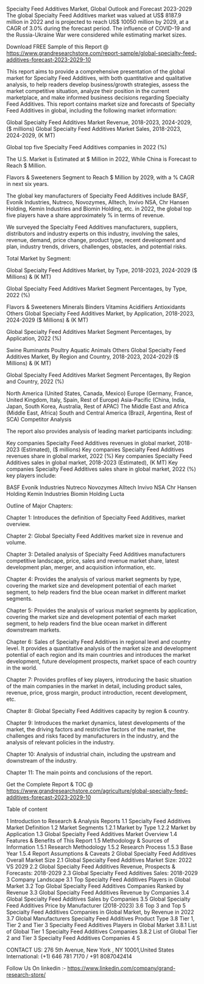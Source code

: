 Specialty Feed Additives Market, Global Outlook and Forecast 2023-2029
The global Specialty Feed Additives market was valued at US$ 8187.9 million in 2022 and is projected to reach US$ 10050 million by 2029, at a CAGR of 3.0% during the forecast period. The influence of COVID-19 and the Russia-Ukraine War were considered while estimating market sizes.





Download FREE Sample of this Report @ https://www.grandresearchstore.com/report-sample/global-specialty-feed-additives-forecast-2023-2029-10




This report aims to provide a comprehensive presentation of the global market for Specialty Feed Additives, with both quantitative and qualitative analysis, to help readers develop business/growth strategies, assess the market competitive situation, analyze their position in the current marketplace, and make informed business decisions regarding Specialty Feed Additives. This report contains market size and forecasts of Specialty Feed Additives in global, including the following market information:



Global Specialty Feed Additives Market Revenue, 2018-2023, 2024-2029, ($ millions)
Global Specialty Feed Additives Market Sales, 2018-2023, 2024-2029, (K MT)


Global top five Specialty Feed Additives companies in 2022 (%)

The U.S. Market is Estimated at $ Million in 2022, While China is Forecast to Reach $ Million.

Flavors & Sweeteners Segment to Reach $ Million by 2029, with a % CAGR in next six years.

The global key manufacturers of Specialty Feed Additives include BASF, Evonik Industries, Nutreco, Novozymes, Alltech, Invivo NSA, Chr Hansen Holding, Kemin Industries and Biomin Holding, etc. in 2022, the global top five players have a share approximately % in terms of revenue.

We surveyed the Specialty Feed Additives manufacturers, suppliers, distributors and industry experts on this industry, involving the sales, revenue, demand, price change, product type, recent development and plan, industry trends, drivers, challenges, obstacles, and potential risks.

Total Market by Segment:

Global Specialty Feed Additives Market, by Type, 2018-2023, 2024-2029 ($ Millions) & (K MT)

Global Specialty Feed Additives Market Segment Percentages, by Type, 2022 (%)



Flavors & Sweeteners
Minerals
Binders
Vitamins
Acidifiers
Antioxidants
Others
Global Specialty Feed Additives Market, by Application, 2018-2023, 2024-2029 ($ Millions) & (K MT)

Global Specialty Feed Additives Market Segment Percentages, by Application, 2022 (%)



Swine
Ruminants
Poultry
Aquatic Animals
Others
Global Specialty Feed Additives Market, By Region and Country, 2018-2023, 2024-2029 ($ Millions) & (K MT)

Global Specialty Feed Additives Market Segment Percentages, By Region and Country, 2022 (%)



North America (United States, Canada, Mexico)
Europe (Germany, France, United Kingdom, Italy, Spain, Rest of Europe)
Asia-Pacific (China, India, Japan, South Korea, Australia, Rest of APAC)
The Middle East and Africa (Middle East, Africa)
South and Central America (Brazil, Argentina, Rest of SCA)
Competitor Analysis

The report also provides analysis of leading market participants including:



Key companies Specialty Feed Additives revenues in global market, 2018-2023 (Estimated), ($ millions)
Key companies Specialty Feed Additives revenues share in global market, 2022 (%)
Key companies Specialty Feed Additives sales in global market, 2018-2023 (Estimated), (K MT)
Key companies Specialty Feed Additives sales share in global market, 2022 (%)
key players include:



BASF
Evonik Industries
Nutreco
Novozymes
Alltech
Invivo NSA
Chr Hansen Holding
Kemin Industries
Biomin Holding
Lucta


Outline of Major Chapters:

Chapter 1: Introduces the definition of Specialty Feed Additives, market overview.

Chapter 2: Global Specialty Feed Additives market size in revenue and volume.

Chapter 3: Detailed analysis of Specialty Feed Additives manufacturers competitive landscape, price, sales and revenue market share, latest development plan, merger, and acquisition information, etc.

Chapter 4: Provides the analysis of various market segments by type, covering the market size and development potential of each market segment, to help readers find the blue ocean market in different market segments.

Chapter 5: Provides the analysis of various market segments by application, covering the market size and development potential of each market segment, to help readers find the blue ocean market in different downstream markets.

Chapter 6: Sales of Specialty Feed Additives in regional level and country level. It provides a quantitative analysis of the market size and development potential of each region and its main countries and introduces the market development, future development prospects, market space of each country in the world.

Chapter 7: Provides profiles of key players, introducing the basic situation of the main companies in the market in detail, including product sales, revenue, price, gross margin, product introduction, recent development, etc.

Chapter 8: Global Specialty Feed Additives capacity by region & country.

Chapter 9: Introduces the market dynamics, latest developments of the market, the driving factors and restrictive factors of the market, the challenges and risks faced by manufacturers in the industry, and the analysis of relevant policies in the industry.

Chapter 10: Analysis of industrial chain, including the upstream and downstream of the industry.

Chapter 11: The main points and conclusions of the report.

Get the Complete Report & TOC @ https://www.grandresearchstore.com/agriculture/global-specialty-feed-additives-forecast-2023-2029-10

Table of content

1 Introduction to Research & Analysis Reports
1.1 Specialty Feed Additives Market Definition
1.2 Market Segments
1.2.1 Market by Type
1.2.2 Market by Application
1.3 Global Specialty Feed Additives Market Overview
1.4 Features & Benefits of This Report
1.5 Methodology & Sources of Information
1.5.1 Research Methodology
1.5.2 Research Process
1.5.3 Base Year
1.5.4 Report Assumptions & Caveats
2 Global Specialty Feed Additives Overall Market Size
2.1 Global Specialty Feed Additives Market Size: 2022 VS 2029
2.2 Global Specialty Feed Additives Revenue, Prospects & Forecasts: 2018-2029
2.3 Global Specialty Feed Additives Sales: 2018-2029
3 Company Landscape
3.1 Top Specialty Feed Additives Players in Global Market
3.2 Top Global Specialty Feed Additives Companies Ranked by Revenue
3.3 Global Specialty Feed Additives Revenue by Companies
3.4 Global Specialty Feed Additives Sales by Companies
3.5 Global Specialty Feed Additives Price by Manufacturer (2018-2023)
3.6 Top 3 and Top 5 Specialty Feed Additives Companies in Global Market, by Revenue in 2022
3.7 Global Manufacturers Specialty Feed Additives Product Type
3.8 Tier 1, Tier 2 and Tier 3 Specialty Feed Additives Players in Global Market
3.8.1 List of Global Tier 1 Specialty Feed Additives Companies
3.8.2 List of Global Tier 2 and Tier 3 Specialty Feed Additives Companies
4 S

CONTACT US:
276 5th Avenue, New York , NY 10001,United States
International: (+1) 646 781 7170 / +91 8087042414

Follow Us On linkedin :- https://www.linkedin.com/company/grand-research-store/



